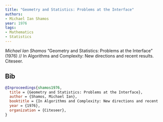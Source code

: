 ```yaml
---
title: "Geometry and Statistics: Problems at the Interface"
authors:
- Michael Ian Shamos
year: 1976
tags:
- Mathematics
- Statistics
---
```


<i>Michael Ian Shamos</i> <span title="">“Geometry and Statistics: Problems at the Interface”</span> (1976) // In Algorithms and Complexity: New directions and recent results. Citeseer.

## Bib

```bib
@Inproceedings{shamos1976,
  title = {Geometry and Statistics: Problems at the Interface},
  author = {Shamos, Michael Ian},
  booktitle = {In Algorithms and Complexity: New directions and recent results},
  year = {1976},
  organization = {Citeseer},
}
```
